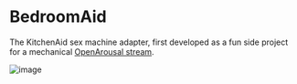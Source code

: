 # BedroomAid


The KitchenAid sex machine adapter, first developed as a fun side project for a mechanical [OpenArousal stream](https://www.twitch.tv/openarousal). 


![image](https://user-images.githubusercontent.com/43324815/138617216-6b8caf8a-9323-49e1-8380-dc2989135735.png)
